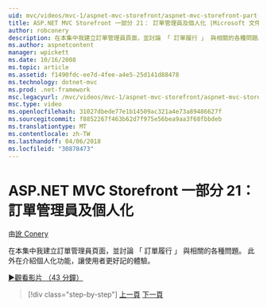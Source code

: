 ```yaml
---
uid: mvc/videos/mvc-1/aspnet-mvc-storefront/aspnet-mvc-storefront-part-21-order-manager-and-personalization
title: ASP.NET MVC Storefront 一部分 21： 訂單管理員及個人化 |Microsoft 文件
author: robconery
description: 在本集中我建立訂單管理員頁面，並討論 「 訂單履行 」 與相關的各種問題。 此外在介紹個人化功能...
ms.author: aspnetcontent
manager: wpickett
ms.date: 10/16/2008
ms.topic: article
ms.assetid: f1490fdc-ee7d-4fee-a4e5-25d141d88478
ms.technology: dotnet-mvc
ms.prod: .net-framework
msc.legacyurl: /mvc/videos/mvc-1/aspnet-mvc-storefront/aspnet-mvc-storefront-part-21-order-manager-and-personalization
msc.type: video
ms.openlocfilehash: 31027dbede77e1b14509ac321a4e73a89486627f
ms.sourcegitcommit: f8852267f463b62d7f975e56bea9aa3f68fbbdeb
ms.translationtype: MT
ms.contentlocale: zh-TW
ms.lasthandoff: 04/06/2018
ms.locfileid: "30878473"
---
```

<a name="aspnet-mvc-storefront-part-21-order-manager-and-personalization"></a>ASP.NET MVC Storefront 一部分 21： 訂單管理員及個人化
====================
由[訛 Conery](https://github.com/robconery)

在本集中我建立訂單管理員頁面，並討論 「 訂單履行 」 與相關的各種問題。 此外在介紹個人化功能，讓使用者更好記的體驗。

[&#9654;觀看影片 （43 分鐘）](https://channel9.msdn.com/Blogs/ASP-NET-Site-Videos/aspnet-mvc-storefront-part-21-order-manager-and-personalization)

> [!div class="step-by-step"]
> [上一頁](aspnet-mvc-storefront-part-20-logging.md)
> [下一頁](aspnet-mvc-storefront-part-22-restructuring-rerouting-and-paypal.md)
